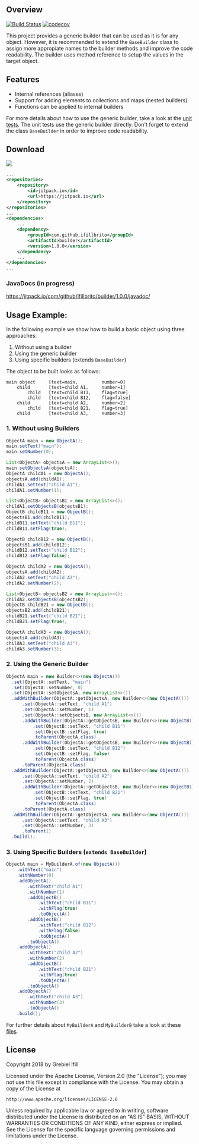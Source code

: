 ## Overview
[![Build Status](https://travis-ci.org/ifillbrito/builder.svg?branch=master)](https://travis-ci.org/ifillbrito/builder)
[![codecov](https://codecov.io/gh/ifillbrito/builder/branch/master/graph/badge.svg)](https://codecov.io/gh/ifillbrito/builder)

This project provides a generic builder that can be used as it is for any object. However, it is recommended to extend the ``BaseBuilder`` class to assign more appropiate names to the builder methods and improve the code readability. The builder uses method reference to setup the values in the target object.

## Features
- Internal references (aliases)
- Support for adding elements to collections and maps (nested builders)
- Functions can be applied to internal builders

For more details about how to use the generic builder, take a look at the <a href='https://github.com/ifillbrito/builder/tree/31b815cea1a8f8a791c4640aa4706a2c2d9f5775/builder/src/test/java/com/github/ifillbrito/builder'>unit tests</a>. The unit tests use the generic builder directly. Don't forget to extend the class ``BaseBuilder`` in order to improve code readability.

## Download
[![](https://jitpack.io/v/ifillbrito/builder.svg)](https://jitpack.io/#ifillbrito/builder)
```xml
...
<repositories>
    <repository>
        <id>jitpack.io</id>
        <url>https://jitpack.io</url>
    </repository>
</repositories>
...
<dependencies>
    ...
    <dependency>
        <groupId>com.github.ifillbrito</groupId>
        <artifactId>builder</artifactId>
        <version>1.0.0</version>
    </dependency>
    ...
</dependencies>
...
```
### JavaDocs (in progress)
https://jitpack.io/com/github/ifillbrito/builder/1.0.0/javadoc/

## Usage Example:
In the following example we show how to build a basic object using three approaches:
1. Without using a builder
2. Using the generic builder
3. Using specific builders (extends ``BaseBuilder``)

The object to be built looks as follows:
````
main object     [text=main,         number=0]
    child       [text=child A1,     number=1]
        child   [text=child B11,    flag=true]
        child   [text=child B12,    flag=false]
    child       [text=child A2,     number=2]
        child   [text=child B21,    flag=true]
    child       [text=child A3,     number=3]
````

### 1. Without using Builders
```java
ObjectA main = new ObjectA();
main.setText("main");
main.setNumber(0);

List<ObjectA> objectsA = new ArrayList<>();
main.setObjectsA(objectsA);
ObjectA childA1 = new ObjectA();
objectsA.add(childA1);
childA1.setText("child A1");
childA1.setNumber(1);

List<ObjectB> objectsB1 = new ArrayList<>();
childA1.setObjectsB(objectsB1);
ObjectB childB11 = new ObjectB();
objectsB1.add(childB11);
childB11.setText("child B11");
childB11.setFlag(true);

ObjectB childB12 = new ObjectB();
objectsB1.add(childB12);
childB12.setText("child B12");
childB12.setFlag(false);

ObjectA childA2 = new ObjectA();
objectsA.add(childA2);
childA2.setText("child A2");
childA2.setNumber(2);

List<ObjectB> objectsB2 = new ArrayList<>();
childA2.setObjectsB(objectsB2);
ObjectB childB21 = new ObjectB();
objectsB2.add(childB21);
childB21.setText("child B21");
childB21.setFlag(true);

ObjectA childA3 = new ObjectA();
objectsA.add(childA3);
childA3.setText("child A3");
childA3.setNumber(3);
``` 

### 2. Using the Generic Builder
````java
ObjectA main = new Builder<>(new ObjectA())
  .set(ObjectA::setText, "main")
  .set(ObjectA::setNumber, 0)
  .set(ObjectA::setObjectsA, new ArrayList<>())
  .addWithBuilder(ObjectA::getObjectsA, new Builder<>(new ObjectA()))
      .set(ObjectA::setText, "child A1")
      .set(ObjectA::setNumber, 1)
      .set(ObjectA::setObjectsB, new ArrayList<>())
      .addWithBuilder(ObjectA::getObjectsB, new Builder<>(new ObjectB()))
          .set(ObjectB::setText, "child B11")
          .set(ObjectB::setFlag, true)
          .toParent(ObjectA.class)
      .addWithBuilder(ObjectA::getObjectsB, new Builder<>(new ObjectB()))
          .set(ObjectB::setText, "child B12")
          .set(ObjectB::setFlag, false)
          .toParent(ObjectA.class)
      .toParent(ObjectA.class)
  .addWithBuilder(ObjectA::getObjectsA, new Builder<>(new ObjectA()))
      .set(ObjectA::setText, "child A2")
      .set(ObjectA::setNumber, 2)
      .addWithBuilder(ObjectA::getObjectsB, new Builder<>(new ObjectB()))
          .set(ObjectB::setText, "child B21")
          .set(ObjectB::setFlag, true)
          .toParent(ObjectA.class)
      .toParent(ObjectA.class)
  .addWithBuilder(ObjectA::getObjectsA, new Builder<>(new ObjectA()))
      .set(ObjectA::setText, "child A3")
      .set(ObjectA::setNumber, 3)
      .toParent()
  .build();
````

### 3. Using Specific Builders (``extends BaseBuilder``)
````java
ObjectA main = MyBuilderA.of(new ObjectA())
    .withText("main")
    .withNumber(0)
    .addObjectA()
        .withText("child A1")
        .withNumber(1)
        .addObjectB()
            .withText("child B11")
            .withFlag(true)
            .toObjectA()
        .addObjectB()
            .withText("child B12")
            .withFlag(false)
            .toObjectA()
        .toObjectA()
    .addObjectA()
        .withText("child A2")
        .withNumber(2)
        .addObjectB()
            .withText("child B21")
            .withFlag(true)
            .toObjectA()
        .toObjectA()
    .addObjectA()
        .withText("child A3")
        .withNumber(3)
        .toObjectA()
    .build();
````

For further details about ``MyBuilderA`` and ``MyBuilderB`` take a look at these <a href='https://github.com/ifillbrito/builder/tree/31b815cea1a8f8a791c4640aa4706a2c2d9f5775/builder/src/test/java/com/github/ifillbrito/example'>files</a>.

## License

Copyright 2018 by Grebiel Ifill

Licensed under the Apache License, Version 2.0 (the "License");
you may not use this file except in compliance with the License.
You may obtain a copy of the License at

    http://www.apache.org/licenses/LICENSE-2.0

Unless required by applicable law or agreed to in writing, software
distributed under the License is distributed on an "AS IS" BASIS,
WITHOUT WARRANTIES OR CONDITIONS OF ANY KIND, either express or implied.
See the License for the specific language governing permissions and
limitations under the License.
